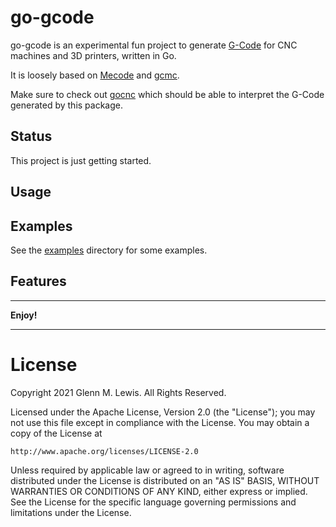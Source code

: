 # go-gcode

go-gcode is an experimental fun project to generate [G-Code](https://reprap.org/wiki/G-code)
for CNC machines and 3D printers, written in Go.

It is loosely based on [Mecode](https://github.com/jminardi/mecode)
and [gcmc](https://www.vagrearg.org/content/gcmc-intro).

Make sure to check out [gocnc](https://github.com/kennylevinsen/gocnc)
which should be able to interpret the G-Code generated by this package.

## Status

This project is just getting started.

## Usage

## Examples

See the [examples](examples) directory for some examples.

## Features

----------------------------------------------------------------------

**Enjoy!**

----------------------------------------------------------------------

# License

Copyright 2021 Glenn M. Lewis. All Rights Reserved.

Licensed under the Apache License, Version 2.0 (the "License");
you may not use this file except in compliance with the License.
You may obtain a copy of the License at

    http://www.apache.org/licenses/LICENSE-2.0

Unless required by applicable law or agreed to in writing, software
distributed under the License is distributed on an "AS IS" BASIS,
WITHOUT WARRANTIES OR CONDITIONS OF ANY KIND, either express or implied.
See the License for the specific language governing permissions and
limitations under the License.
